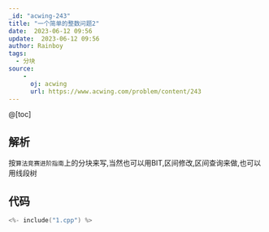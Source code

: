 ```yaml
---
_id: "acwing-243"
title: "一个简单的整数问题2"
date:  2023-06-12 09:56
update:  2023-06-12 09:56
author: Rainboy
tags:
  - 分块
source: 
    - 
      oj: acwing
      url: https://www.acwing.com/problem/content/243
---
```


@[toc]
## 解析

按`算法竞赛进阶指南`上的分块来写,当然也可以用BIT,区间修改,区间查询来做,也可以用线段树
## 代码

```c
<%- include("1.cpp") %>
```

